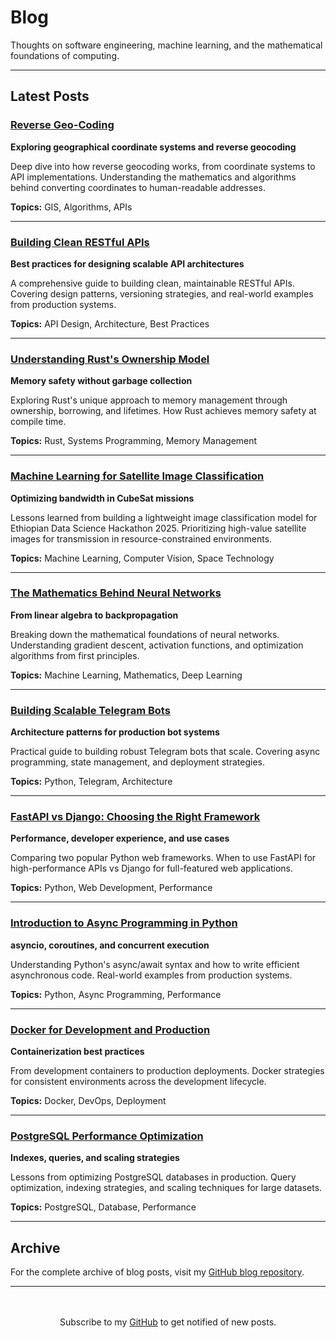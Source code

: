 # Blog

Thoughts on software engineering, machine learning, and the mathematical foundations of computing.

---

## Latest Posts

### [Reverse Geo-Coding](https://github.com/Esubaalew/esubalew-portfolio/blob/main/content/blog/reverse-geo-coding.md)
**Exploring geographical coordinate systems and reverse geocoding**

Deep dive into how reverse geocoding works, from coordinate systems to API implementations. Understanding the mathematics and algorithms behind converting coordinates to human-readable addresses.

**Topics:** GIS, Algorithms, APIs

---

### [Building Clean RESTful APIs](https://github.com/Esubaalew/esubalew-portfolio/blob/main/content/blog/building-clean-restful-apis.md)
**Best practices for designing scalable API architectures**

A comprehensive guide to building clean, maintainable RESTful APIs. Covering design patterns, versioning strategies, and real-world examples from production systems.

**Topics:** API Design, Architecture, Best Practices

---

### [Understanding Rust's Ownership Model](https://github.com/Esubaalew/esubalew-portfolio/blob/main/content/blog/rust-ownership.md)
**Memory safety without garbage collection**

Exploring Rust's unique approach to memory management through ownership, borrowing, and lifetimes. How Rust achieves memory safety at compile time.

**Topics:** Rust, Systems Programming, Memory Management

---

### [Machine Learning for Satellite Image Classification](https://github.com/Esubaalew/esubalew-portfolio/blob/main/content/blog/satellite-image-ml.md)
**Optimizing bandwidth in CubeSat missions**

Lessons learned from building a lightweight image classification model for Ethiopian Data Science Hackathon 2025. Prioritizing high-value satellite images for transmission in resource-constrained environments.

**Topics:** Machine Learning, Computer Vision, Space Technology

---

### [The Mathematics Behind Neural Networks](https://github.com/Esubaalew/esubalew-portfolio/blob/main/content/blog/math-neural-networks.md)
**From linear algebra to backpropagation**

Breaking down the mathematical foundations of neural networks. Understanding gradient descent, activation functions, and optimization algorithms from first principles.

**Topics:** Machine Learning, Mathematics, Deep Learning

---

### [Building Scalable Telegram Bots](https://github.com/Esubaalew/esubalew-portfolio/blob/main/content/blog/telegram-bots.md)
**Architecture patterns for production bot systems**

Practical guide to building robust Telegram bots that scale. Covering async programming, state management, and deployment strategies.

**Topics:** Python, Telegram, Architecture

---

### [FastAPI vs Django: Choosing the Right Framework](https://github.com/Esubaalew/esubalew-portfolio/blob/main/content/blog/fastapi-vs-django.md)
**Performance, developer experience, and use cases**

Comparing two popular Python web frameworks. When to use FastAPI for high-performance APIs vs Django for full-featured web applications.

**Topics:** Python, Web Development, Performance

---

### [Introduction to Async Programming in Python](https://github.com/Esubaalew/esubalew-portfolio/blob/main/content/blog/async-python.md)
**asyncio, coroutines, and concurrent execution**

Understanding Python's async/await syntax and how to write efficient asynchronous code. Real-world examples from production systems.

**Topics:** Python, Async Programming, Performance

---

### [Docker for Development and Production](https://github.com/Esubaalew/esubalew-portfolio/blob/main/content/blog/docker-guide.md)
**Containerization best practices**

From development containers to production deployments. Docker strategies for consistent environments across the development lifecycle.

**Topics:** Docker, DevOps, Deployment

---

### [PostgreSQL Performance Optimization](https://github.com/Esubaalew/esubalew-portfolio/blob/main/content/blog/postgres-optimization.md)
**Indexes, queries, and scaling strategies**

Lessons from optimizing PostgreSQL databases in production. Query optimization, indexing strategies, and scaling techniques for large datasets.

**Topics:** PostgreSQL, Database, Performance

---

## Archive

For the complete archive of blog posts, visit my [GitHub blog repository](https://github.com/Esubaalew/esubalew-portfolio/tree/main/content/blog).

---

<div style="text-align: center; margin-top: 3rem;">
  <p>Subscribe to my <a href="https://github.com/Esubaalew">GitHub</a> to get notified of new posts.</p>
</div>

